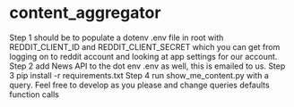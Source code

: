 # content_aggregator
Step 1 should be to populate a dotenv .env file in root with REDDIT_CLIENT_ID and REDDIT_CLIENT_SECRET which you can get from logging on to reddit account and looking at app settings for our account.
Step 2 add News API to the dot env .env as well, this is emailed to us.
Step 3 pip install -r requirements.txt 
Step 4 run show_me_content.py with a query.
Feel free to develop as you please and change queries defaults function calls 
